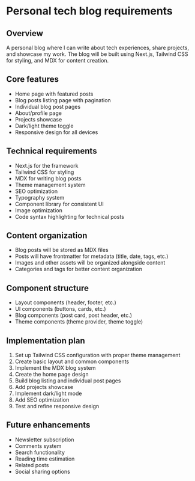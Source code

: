 # Personal tech blog requirements

## Overview
A personal blog where I can write about tech experiences, share projects, and showcase my work. The blog will be built using Next.js, Tailwind CSS for styling, and MDX for content creation.

## Core features
- Home page with featured posts
- Blog posts listing page with pagination
- Individual blog post pages
- About/profile page
- Projects showcase
- Dark/light theme toggle
- Responsive design for all devices

## Technical requirements
- Next.js for the framework
- Tailwind CSS for styling
- MDX for writing blog posts
- Theme management system
- SEO optimization
- Typography system
- Component library for consistent UI
- Image optimization
- Code syntax highlighting for technical posts

## Content organization
- Blog posts will be stored as MDX files
- Posts will have frontmatter for metadata (title, date, tags, etc.)
- Images and other assets will be organized alongside content
- Categories and tags for better content organization

## Component structure
- Layout components (header, footer, etc.)
- UI components (buttons, cards, etc.)
- Blog components (post card, post header, etc.)
- Theme components (theme provider, theme toggle)

## Implementation plan
1. Set up Tailwind CSS configuration with proper theme management
2. Create basic layout and common components
3. Implement the MDX blog system
4. Create the home page design
5. Build blog listing and individual post pages
6. Add projects showcase
7. Implement dark/light mode
8. Add SEO optimization
9. Test and refine responsive design

## Future enhancements
- Newsletter subscription
- Comments system
- Search functionality
- Reading time estimation
- Related posts
- Social sharing options 
